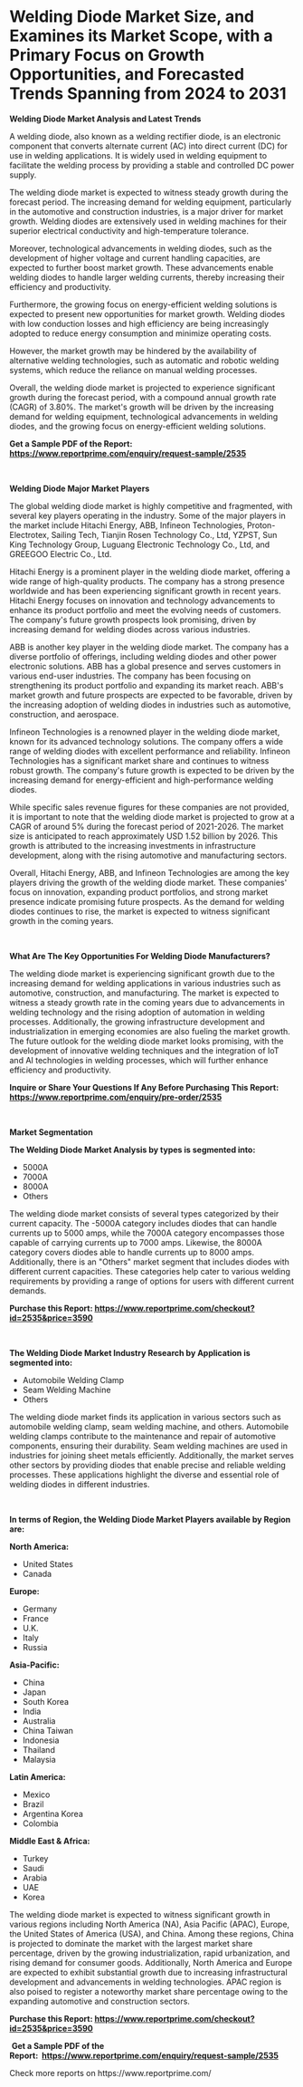 <p><h1>Welding Diode Market Size, and Examines its Market Scope, with a Primary Focus on Growth Opportunities, and Forecasted Trends Spanning from 2024 to 2031</h1></p><p><strong>Welding Diode Market Analysis and Latest Trends</strong></p>
<p><p>A welding diode, also known as a welding rectifier diode, is an electronic component that converts alternate current (AC) into direct current (DC) for use in welding applications. It is widely used in welding equipment to facilitate the welding process by providing a stable and controlled DC power supply.</p><p>The welding diode market is expected to witness steady growth during the forecast period. The increasing demand for welding equipment, particularly in the automotive and construction industries, is a major driver for market growth. Welding diodes are extensively used in welding machines for their superior electrical conductivity and high-temperature tolerance.</p><p>Moreover, technological advancements in welding diodes, such as the development of higher voltage and current handling capacities, are expected to further boost market growth. These advancements enable welding diodes to handle larger welding currents, thereby increasing their efficiency and productivity.</p><p>Furthermore, the growing focus on energy-efficient welding solutions is expected to present new opportunities for market growth. Welding diodes with low conduction losses and high efficiency are being increasingly adopted to reduce energy consumption and minimize operating costs.</p><p>However, the market growth may be hindered by the availability of alternative welding technologies, such as automatic and robotic welding systems, which reduce the reliance on manual welding processes.</p><p>Overall, the welding diode market is projected to experience significant growth during the forecast period, with a compound annual growth rate (CAGR) of 3.80%. The market's growth will be driven by the increasing demand for welding equipment, technological advancements in welding diodes, and the growing focus on energy-efficient welding solutions.</p></p>
<p><strong>Get a Sample PDF of the Report:&nbsp; <a href="https://www.reportprime.com/enquiry/request-sample/2535">https://www.reportprime.com/enquiry/request-sample/2535</a></strong></p>
<p>&nbsp;</p>
<p><strong>Welding Diode Major Market Players</strong></p>
<p><p>The global welding diode market is highly competitive and fragmented, with several key players operating in the industry. Some of the major players in the market include Hitachi Energy, ABB, Infineon Technologies, Proton-Electrotex, Sailing Tech, Tianjin Rosen Technology Co., Ltd, YZPST, Sun King Technology Group, Luguang Electronic Technology Co., Ltd, and GREEGOO Electric Co., Ltd.</p><p>Hitachi Energy is a prominent player in the welding diode market, offering a wide range of high-quality products. The company has a strong presence worldwide and has been experiencing significant growth in recent years. Hitachi Energy focuses on innovation and technology advancements to enhance its product portfolio and meet the evolving needs of customers. The company's future growth prospects look promising, driven by increasing demand for welding diodes across various industries.</p><p>ABB is another key player in the welding diode market. The company has a diverse portfolio of offerings, including welding diodes and other power electronic solutions. ABB has a global presence and serves customers in various end-user industries. The company has been focusing on strengthening its product portfolio and expanding its market reach. ABB's market growth and future prospects are expected to be favorable, driven by the increasing adoption of welding diodes in industries such as automotive, construction, and aerospace.</p><p>Infineon Technologies is a renowned player in the welding diode market, known for its advanced technology solutions. The company offers a wide range of welding diodes with excellent performance and reliability. Infineon Technologies has a significant market share and continues to witness robust growth. The company's future growth is expected to be driven by the increasing demand for energy-efficient and high-performance welding diodes.</p><p>While specific sales revenue figures for these companies are not provided, it is important to note that the welding diode market is projected to grow at a CAGR of around 5% during the forecast period of 2021-2026. The market size is anticipated to reach approximately USD 1.52 billion by 2026. This growth is attributed to the increasing investments in infrastructure development, along with the rising automotive and manufacturing sectors.</p><p>Overall, Hitachi Energy, ABB, and Infineon Technologies are among the key players driving the growth of the welding diode market. These companies' focus on innovation, expanding product portfolios, and strong market presence indicate promising future prospects. As the demand for welding diodes continues to rise, the market is expected to witness significant growth in the coming years.</p></p>
<p>&nbsp;</p>
<p><strong>What Are The Key Opportunities For Welding Diode Manufacturers?</strong></p>
<p><p>The welding diode market is experiencing significant growth due to the increasing demand for welding applications in various industries such as automotive, construction, and manufacturing. The market is expected to witness a steady growth rate in the coming years due to advancements in welding technology and the rising adoption of automation in welding processes. Additionally, the growing infrastructure development and industrialization in emerging economies are also fueling the market growth. The future outlook for the welding diode market looks promising, with the development of innovative welding techniques and the integration of IoT and AI technologies in welding processes, which will further enhance efficiency and productivity.</p></p>
<p><strong>Inquire or Share Your Questions If Any Before Purchasing This Report: <a href="https://www.reportprime.com/enquiry/pre-order/2535">https://www.reportprime.com/enquiry/pre-order/2535</a></strong></p>
<p>&nbsp;</p>
<p><strong>Market Segmentation</strong></p>
<p><strong>The Welding Diode Market Analysis by types is segmented into:</strong></p>
<p><ul><li>5000A</li><li>7000A</li><li>8000A</li><li>Others</li></ul></p>
<p><p>The welding diode market consists of several types categorized by their current capacity. The -5000A category includes diodes that can handle currents up to 5000 amps, while the 7000A category encompasses those capable of carrying currents up to 7000 amps. Likewise, the 8000A category covers diodes able to handle currents up to 8000 amps. Additionally, there is an "Others" market segment that includes diodes with different current capacities. These categories help cater to various welding requirements by providing a range of options for users with different current demands.</p></p>
<p><strong>Purchase this Report:&nbsp;<a href="https://www.reportprime.com/checkout?id=2535&price=3590">https://www.reportprime.com/checkout?id=2535&price=3590</a></strong></p>
<p>&nbsp;</p>
<p><strong>The Welding Diode Market Industry Research by Application is segmented into:</strong></p>
<p><ul><li>Automobile Welding Clamp</li><li>Seam Welding Machine</li><li>Others</li></ul></p>
<p><p>The welding diode market finds its application in various sectors such as automobile welding clamp, seam welding machine, and others. Automobile welding clamps contribute to the maintenance and repair of automotive components, ensuring their durability. Seam welding machines are used in industries for joining sheet metals efficiently. Additionally, the market serves other sectors by providing diodes that enable precise and reliable welding processes. These applications highlight the diverse and essential role of welding diodes in different industries.</p></p>
<p>&nbsp;</p>
<p><strong>In terms of Region, the Welding Diode Market Players available by Region are:</strong></p>
<p>
    <p> <strong> North America: </strong>
        <ul>
            <li>United States</li>
            <li>Canada</li>
        </ul>
        </p> 
    <p> <strong> Europe: </strong>
        <ul>
            <li>Germany</li>
            <li>France</li>
            <li>U.K.</li>
            <li>Italy</li>
            <li>Russia</li>
        </ul>
        </p> 
    <p> <strong> Asia-Pacific: </strong>
        <ul>
            <li>China</li>
            <li>Japan</li>
            <li>South Korea</li>
            <li>India</li>
            <li>Australia</li>
            <li>China Taiwan</li>
            <li>Indonesia</li>
            <li>Thailand</li>
            <li>Malaysia</li>
        </ul>
        </p> 
    <p> <strong> Latin America: </strong>
        <ul>
            <li>Mexico</li>
            <li>Brazil</li>
            <li>Argentina Korea</li>
            <li>Colombia</li>
        </ul>
        </p> 
    <p> <strong> Middle East & Africa: </strong>
        <ul>
            <li>Turkey</li>
            <li>Saudi</li>
            <li>Arabia</li>
            <li>UAE</li>
            <li>Korea</li>
        </ul>
    </p>
    </p>
<p><p>The welding diode market is expected to witness significant growth in various regions including North America (NA), Asia Pacific (APAC), Europe, the United States of America (USA), and China. Among these regions, China is projected to dominate the market with the largest market share percentage, driven by the growing industrialization, rapid urbanization, and rising demand for consumer goods. Additionally, North America and Europe are expected to exhibit substantial growth due to increasing infrastructural development and advancements in welding technologies. APAC region is also poised to register a noteworthy market share percentage owing to the expanding automotive and construction sectors.</p></p>
<p><strong>Purchase this Report: <a href="https://www.reportprime.com/checkout?id=2535&price=3590">https://www.reportprime.com/checkout?id=2535&price=3590</a></strong></p>
<p>&nbsp;<strong>Get a Sample PDF of the Report:&nbsp;&nbsp;<a href="https://www.reportprime.com/enquiry/request-sample/2535">https://www.reportprime.com/enquiry/request-sample/2535</a></strong></p>
<p><strong></strong></p>
<p>Check more reports on https://www.reportprime.com/</p>